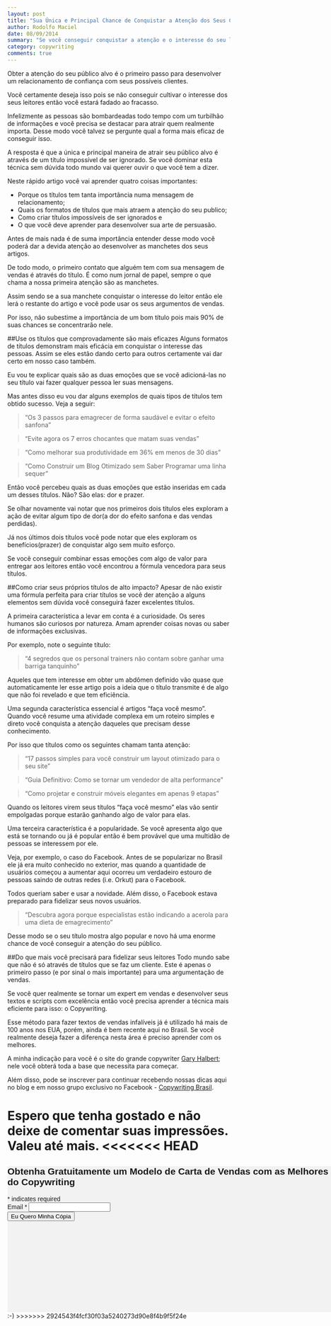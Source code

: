 ```yaml
---
layout: post
title: "Sua Única e Principal Chance de Conquistar a Atenção dos Seus Clientes"
author: Rodolfo Maciel
date: 08/09/2014
summary: "Se você conseguir conquistar a atenção e o interesse do seu leitor apenas com um título chamativo e empolgante já terá feito mais que a metade do trabalho. O restante é só fazer o dever de casa. Neste artigo você aprenderá técnicas comprovadas que tornam seus títulos altamente eficazes."
category: copywriting
comments: true
---	
```

Obter a atenção do seu público alvo é o primeiro passo para desenvolver um relacionamento de confiança com seus possíveis clientes.

Você certamente deseja isso pois se não conseguir cultivar o interesse dos seus leitores então você estará fadado ao fracasso.

Infelizmente as pessoas são bombardeadas todo tempo com um turbilhão de informações e você precisa se destacar para atrair quem realmente importa. Desse modo você talvez se pergunte qual a forma mais eficaz de conseguir isso.

A resposta é que a única e principal maneira de atrair seu público alvo é através de um título impossível de ser ignorado. Se você dominar esta técnica sem dúvida todo mundo vai querer ouvir o que você tem a dizer.

Neste rápido artigo você vai aprender quatro coisas importantes:

* Porque os títulos tem tanta importância numa mensagem de relacionamento;
* Quais os formatos de títulos que mais atraem a atenção do seu publico;
* Como criar títulos impossíveis de ser ignorados e
* O que você deve aprender para desenvolver sua arte de persuasão.

Antes de mais nada é de suma importância entender desse modo você poderá dar a devida atenção ao desenvolver as manchetes dos seus artigos.

De todo modo, o primeiro contato que alguém tem com sua mensagem de vendas é através do título. É como num jornal de papel, sempre o que chama a nossa primeira atenção são as manchetes.

Assim sendo se a sua manchete conquistar o interesse do leitor então ele lerá o restante do artigo e você pode usar os seus argumentos de vendas.

Por isso, não subestime a importância de um bom título pois mais 90% de suas chances se concentrarão nele.

##Use os títulos que comprovadamente são mais eficazes
Alguns formatos de títulos demonstram mais eficácia em conquistar o interesse das pessoas. Assim se eles estão dando certo para outros certamente vai dar certo em nosso caso também.

Eu vou te explicar quais são as duas emoções que se você adicioná-las no seu título vai fazer qualquer pessoa ler suas mensagens.

Mas antes disso eu vou dar alguns exemplos de quais tipos de títulos tem obtido sucesso. Veja a seguir:

> “Os 3 passos para emagrecer de forma saudável e evitar o efeito sanfona”

> “Evite agora os 7 erros chocantes que matam suas vendas”
 
> “Como melhorar sua produtividade em 36% em menos de 30 dias”

> “Como Construir um Blog Otimizado sem Saber Programar uma linha sequer”

Então você percebeu quais as duas emoções que estão inseridas em cada um desses títulos. Não? São elas: dor e prazer.

Se olhar novamente vai notar que nos primeiros dois títulos eles exploram a ação de evitar algum tipo de dor(a dor do efeito sanfona e das vendas perdidas).

Já nos últimos dois títulos você pode notar que eles exploram os benefícios(prazer) de conquistar algo sem muito esforço.

Se você conseguir combinar essas emoções com algo de valor para entregar aos leitores então você encontrou a fórmula vencedora para seus títulos.

##Como criar seus próprios títulos de alto impacto?
Apesar de não existir uma fórmula perfeita para criar títulos se você der atenção a alguns elementos sem dúvida você conseguirá fazer excelentes títulos.

A primeira característica a levar em conta é a curiosidade. Os seres humanos são curiosos por natureza. Amam aprender coisas novas ou saber de informações exclusivas.

Por exemplo, note o seguinte título:

> “4 segredos que os personal trainers não contam sobre ganhar uma barriga tanquinho”

Aqueles que tem interesse em obter um abdômen definido vão quase que automaticamente ler esse artigo pois a ideia que o título transmite é de algo que não foi revelado e que tem eficiência.

Uma segunda característica essencial é artigos “faça você mesmo”. Quando você resume uma atividade complexa em um roteiro simples e direto você conquista a atenção daqueles que precisam desse conhecimento.

Por isso que títulos como os seguintes chamam tanta atenção:

> “17 passos simples para você construir um layout otimizado para o seu site”

> “Guia Definitivo: Como se tornar um vendedor de alta performance”

> “Como projetar e construir móveis elegantes em apenas 9 etapas”

Quando os leitores virem seus títulos “faça você mesmo” elas vão sentir empolgadas porque estarão ganhando algo de valor para elas.

Uma terceira característica é a popularidade. Se você apresenta algo que está se tornando ou já é popular então é bem provável que uma multidão de pessoas se interessem por ele.

Veja, por exemplo, o caso do Facebook. Antes de se popularizar no Brasil ele já era muito conhecido no exterior, mas quando a quantidade de usuários começou a aumentar aqui ocorreu um verdadeiro estouro de pessoas saindo de outras redes (i.e. Orkut) para o Facebook.

Todos queriam saber e usar a novidade. Além disso, o Facebook estava preparado para fidelizar seus novos usuários.

> “Descubra agora porque especialistas estão indicando a acerola para uma dieta de emagrecimento”

Desse modo se o seu título mostra algo popular e novo há uma enorme chance de você conseguir a atenção do seu público.

##Do que mais você precisará para fidelizar seus leitores
Todo mundo sabe que não é só através de títulos que se faz um cliente. Este é apenas o primeiro passo (e por sinal o mais importante) para uma argumentação de vendas.

Se você quer realmente se tornar um expert em vendas e desenvolver seus textos e scripts com excelência então você precisa aprender a técnica mais eficiente para isso: o Copywriting.

Esse método para fazer textos de vendas infalíveis já é utilizado há mais de 100 anos nos EUA, porém, ainda é bem recente aqui no Brasil. Se você realmente deseja fazer a diferença nesta área é preciso aprender com os melhores.

A minha indicação para você é o site do grande copywriter [Gary Halbert](http://www.thegaryhalbertletter.com); nele você obterá toda a base que necessita para começar.

Além disso, pode se inscrever para continuar recebendo nossas dicas aqui no blog e em nosso grupo exclusivo no Facebook - [Copywriting Brasil](http://www.facebook.com/groups/copywritingbrasil1).

Espero que tenha gostado e não deixe de comentar suas impressões. Valeu até mais.
<<<<<<< HEAD
=======

<!-- Begin MailChimp Signup Form -->
<link href="//cdn-images.mailchimp.com/embedcode/classic-081711.css" rel="stylesheet" type="text/css">
<style type="text/css">
	#mc_embed_signup{background:#fff; clear:left; font:14px Helvetica,Arial,sans-serif; width:850px; height: 330px; margin: 0 auto; background:#f2f2f2; }
	/* Add your own MailChimp form style overrides in your site stylesheet or in this style block.
	   We recommend moving this block and the preceding CSS link to the HEAD of your HTML file. */
</style>
<div id="mc_embed_signup">
<form action="//rodolfomaciel.us8.list-manage.com/subscribe/post?u=b31768cbbf361e278743fb0da&amp;id=bad3087ca4" method="post" id="mc-embedded-subscribe-form" name="mc-embedded-subscribe-form" class="validate" target="_blank" novalidate>
	<h2>Obtenha Gratuitamente um Modelo de Carta de Vendas com as Melhores Técnicas do Copywriting</h2>
<div class="indicates-required"><span class="asterisk">*</span> indicates required</div>
<div class="mc-field-group">
	<label for="mce-EMAIL">Email  <span class="asterisk">*</span>
</label>
	<input type="email" value="" name="EMAIL" class="required email" id="mce-EMAIL">
</div>
	<div id="mce-responses" class="clear">
		<div class="response" id="mce-error-response" style="display:none"></div>
		<div class="response" id="mce-success-response" style="display:none"></div>
	</div>    <!-- real people should not fill this in and expect good things - do not remove this or risk form bot signups-->
    <div style="position: absolute; left: -5000px;"><input type="text" name="b_b31768cbbf361e278743fb0da_bad3087ca4" tabindex="-1" value=""></div>
    <div class="clear"><input type="submit" value="Eu Quero Minha Cópia" name="subscribe" id="mc-embedded-subscribe" class="button"></div>
</form>
</div>
<script type='text/javascript' src='//s3.amazonaws.com/downloads.mailchimp.com/js/mc-validate.js'></script><script type='text/javascript'>(function($) {window.fnames = new Array(); window.ftypes = new Array();fnames[0]='EMAIL';ftypes[0]='email'; /**
 * Translated default messages for the $ validation plugin.
 * Locale: PT_PT
 */
$.extend($.validator.messages, {
	required: "Campo de preenchimento obrigat&oacute;rio.",
	remote: "Por favor, corrija este campo.",
	email: "Por favor, introduza um endere&ccedil;o eletr&oacute;nico v&aacute;lido.",
	url: "Por favor, introduza um URL v&aacute;lido.",
	date: "Por favor, introduza uma data v&aacute;lida.",
	dateISO: "Por favor, introduza uma data v&aacute;lida (ISO).",
	number: "Por favor, introduza um n&uacute;mero v&aacute;lido.",
	digits: "Por favor, introduza apenas d&iacute;gitos.",
	creditcard: "Por favor, introduza um n&uacute;mero de cart&atilde;o de cr&eacute;dito v&aacute;lido.",
	equalTo: "Por favor, introduza de novo o mesmo valor.",
	accept: "Por favor, introduza um ficheiro com uma extens&atilde;o v&aacute;lida.",
	maxlength: $.validator.format("Por favor, n&atilde;o introduza mais do que {0} caracteres."),
	minlength: $.validator.format("Por favor, introduza pelo menos {0} caracteres."),
	rangelength: $.validator.format("Por favor, introduza entre {0} e {1} caracteres."),
	range: $.validator.format("Por favor, introduza um valor entre {0} e {1}."),
	max: $.validator.format("Por favor, introduza um valor menor ou igual a {0}."),
	min: $.validator.format("Por favor, introduza um valor maior ou igual a {0}.")
});}(jQuery));var $mcj = jQuery.noConflict(true);</script>
<!--End mc_embed_signup-->
:-)
>>>>>>> 2924543f4fcf30f03a5240273d90e8f4b9f5f24e
